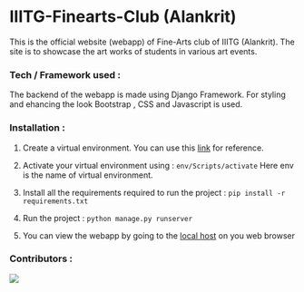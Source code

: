 # IIITG-Finearts-Club (Alankrit)

This is the official website (webapp) of Fine-Arts club of IIITG (Alankrit). The site is to showcase the art works of students in various art events. 

### Tech / Framework used :
The backend of the webapp is made using Django Framework. For styling and ehancing the look Bootstrap , CSS and Javascript is used.

### Installation :

1. Create a virtual environment. You can use this [link](https://docs.python.org/3/library/venv.html) for reference.

2. Activate your virtual environment using :
    ```env/Scripts/activate```
    Here env is the name of virtual environment.

3. Install all the requirements required to run the project :
    ```pip install -r requirements.txt```

4. Run the project :
    ```python manage.py runserver```

5. You can view the webapp by going to the [local host](http://127.0.0.1:8000/) on you web browser


### Contributors :
[![](https://opencollective.com/html-react-parser/contributors.svg?width=890&button=false)](https://github.com/remarkablemark/html-react-parser/graphs/contributors)